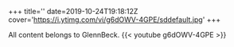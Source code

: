 +++
title=''
date=2019-10-24T19:18:12Z
cover='https://i.ytimg.com/vi/g6dOWV-4GPE/sddefault.jpg'
+++

All content belongs to GlennBeck.
{{< youtube g6dOWV-4GPE >}}
